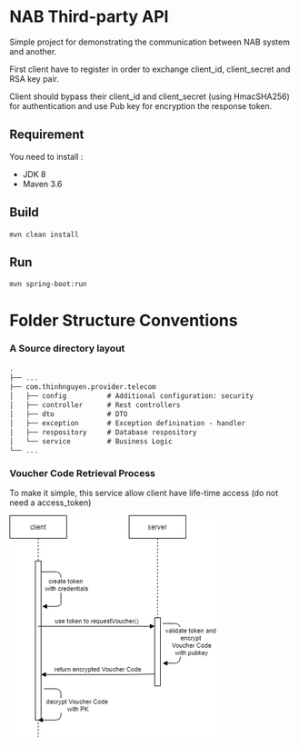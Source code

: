 # NAB Third-party API

Simple project for demonstrating the communication between NAB system and another.

First client have to register in order to exchange client_id, client_secret and RSA key pair.

Client should bypass their client_id and client_secret (using HmacSHA256) for authentication and use Pub key for encryption the response token.  
## Requirement
You need to install :
- JDK 8
- Maven 3.6

## Build

    mvn clean install
    
## Run

    mvn spring-boot:run

Folder Structure Conventions
============================
### A Source directory layout

    .
    ├── ...
    ├── com.thinhnguyen.provider.telecom
    │   ├── config          # Additional configuration: security  
    │   ├── controller      # Rest controllers
    │   ├── dto             # DTO
    │   ├── exception       # Exception definination - handler
    │   ├── respository     # Database respository
    │   └── service         # Business Logic 
    └── ...
    
### Voucher Code Retrieval Process
To make it simple, this service allow client have life-time access (do not need a access_token)  

![workflow](workflow.png)
